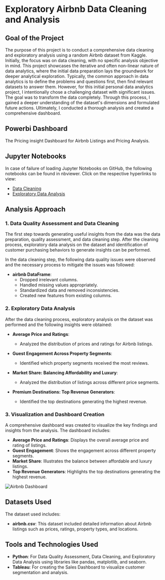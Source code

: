 # Exploratory Airbnb Data Cleaning and Analysis

## Goal of the Project
The purpose of this project is to conduct a comprehensive data cleaning and exploratory analysis using a random Airbnb dataset from Kaggle. Initially, the focus was on data cleaning, with no specific analysis objective in mind. This project showcases the iterative and often non-linear nature of data analytics, where the initial data preparation lays the groundwork for deeper analytical exploration. Typically, the common approach in data analytics is to define the problems and questions first, then find relevant datasets to answer them. However, for this initial personal data analytics project, I intentionally chose a challenging dataset with significant issues. The goal was to transform the data completely. Through this process, I gained a deeper understanding of the dataset's dimensions and formulated future actions. Ultimately, I conducted a thorough analysis and created a comprehensive dashboard.

## Powerbi Dashboard
The Pricing insight Dashboard for Airbnb Listings and Pricing Analysis.


## Jupyter Notebooks
In case of failure of loading Jupyter Notebooks on GitHub, the following notebooks can be found in nbviewer. Click on the respective hyperlinks to view:

- [Data Cleaning](link_to_nbviewer_data_cleaning)
- [Exploratory Data Analysis](link_to_nbviewer_data_exploration_analysis)

## Analysis Approach
### 1. Data Quality Assessment and Data Cleaning
The first step towards generating useful insights from the data was the data preparation, quality assessment, and data cleaning step. After the cleaning process, exploratory data analysis on the dataset and identification of customer purchasing behaviors to generate insights can be performed.

In the data cleaning step, the following data quality issues were observed and the necessary process to mitigate the issues was followed:

- **airbnb DataFrame**:
  - Dropped irrelevant columns.
  - Handled missing values appropriately.
  - Standardized data and removed inconsistencies.
  - Created new features from existing columns.

### 2. Exploratory Data Analysis
After the data cleaning process, exploratory analysis on the dataset was performed and the following insights were obtained:

- **Average Price and Ratings**:
  - Analyzed the distribution of prices and ratings for Airbnb listings.
  
- **Guest Engagement Across Property Segments**:
  - Identified which property segments received the most reviews.
  
- **Market Share: Balancing Affordability and Luxury**:
  - Analyzed the distribution of listings across different price segments.

- **Premium Destinations: Top Revenue Generators**:
  - Identified the top destinations generating the highest revenue.

### 3. Visualization and Dashboard Creation
A comprehensive dashboard was created to visualize the key findings and insights from the analysis. The dashboard includes:

- **Average Price and Ratings**: Displays the overall average price and rating of listings.
- **Guest Engagement**: Shows the engagement across different property segments.
- **Market Share**: Illustrates the balance between affordable and luxury listings.
- **Top Revenue Generators**: Highlights the top destinations generating the highest revenue.

![Airbnb Dashboard](link_to_screenshot)

## Datasets Used
The dataset used includes:

- **airbnb.csv**: This dataset included detailed information about Airbnb listings such as prices, ratings, property types, and locations.

## Tools and Technologies Used
- **Python**: For Data Quality Assessment, Data Cleaning, and Exploratory Data Analysis using libraries like pandas, matplotlib, and seaborn.
- **Tableau**: For creating the Sales Dashboard to visualize customer segmentation and analysis.
